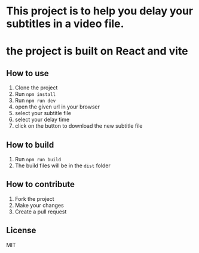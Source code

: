 # This project is to help you delay your subtitles in a video file.

# the project is built on React and vite 

## How to use

1. Clone the project
2. Run `npm install`
3. Run `npm run dev`
4. open the given url in your browser
5. select your subtitle file
6. select your delay time
7. click on the button to download the new subtitle file

## How to build

1. Run `npm run build`
2. The build files will be in the `dist` folder

## How to contribute

1. Fork the project
2. Make your changes
3. Create a pull request

## License

MIT